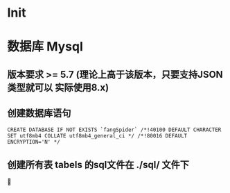 # Init

# 数据库 Mysql 
## 版本要求 >= 5.7 (理论上高于该版本，只要支持JSON类型就可以 实际使用8.x)
## 创建数据库语句
```
CREATE DATABASE IF NOT EXISTS `fangSpider` /*!40100 DEFAULT CHARACTER SET utf8mb4 COLLATE utf8mb4_general_ci */ /*!80016 DEFAULT ENCRYPTION='N' */
```

## 创建所有表 tabels 的sql文件在 ./sql/ 文件下


